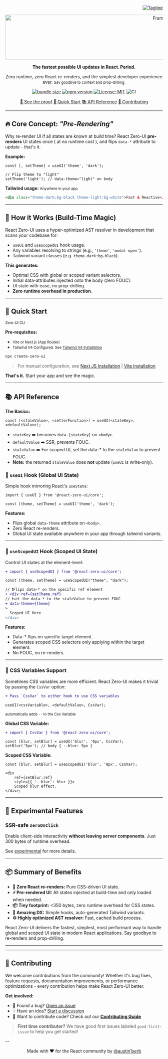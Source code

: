 <a align="end" href="https://zero-ui.dev">
	
![Tagline](https://img.shields.io/badge/The_ZERO_re--render_UI_state_library-%235500AD?style=flat&label=)

</a>

<p align="center" style="display:flex; align-items:center;">
 <img width="1000" height="144" alt="Frame 342" src="https://raw.githubusercontent.com/react-zero-ui/core/upgrade/resolver/docs/assets/zero-ui-logo.png" />
</p>

<div align="center">
 <strong>The fastest possible UI updates in React. Period.</strong>

Zero runtime, zero React re-renders, and the simplest developer experience ever. <small>Say goodbye to context and prop-drilling.</small>

<a href="https://bundlephobia.com/package/@react-zero-ui/core@0.2.6" target="_blank" rel="noopener noreferrer"><img src="https://badgen.net/bundlephobia/minzip/@react-zero-ui/core@0.2.6" alt="bundle size" /></a> <a href="https://www.npmjs.com/package/@austinserb/react-zero-ui" target="_blank" rel="noopener noreferrer"><img src="https://img.shields.io/npm/v/@react-zero-ui/core" alt="npm version" /></a> <a href="https://opensource.org/licenses/MIT" target="_blank" rel="noopener noreferrer"><img src="https://img.shields.io/badge/License-MIT-yellow.svg" alt="License: MIT" /></a> ![CI](https://github.com/react-zero-ui/core/actions/workflows/ci.yml/badge.svg?branch=main)

[📖 See the proof](/docs/demo.md) [🚀 Quick Start](#-quick-start) [📚 API Reference](#-api-reference) [🤝 Contributing](#-contributing)

</div>

---

## 🔥 Core Concept: _"Pre-Rendering"_

Why re-render UI if all states are known at build time? React Zero-UI **pre-renders** UI states once ( at no runtime cost ), and flips `data-*` attribute to update - that's it.

**Example:**

```tsx
const [, setTheme] = useUI('theme', 'dark');

// Flip theme to "light"
setTheme('light'); // data-theme="light" on body
```

**Tailwind usage:** <small>Anywhere in your app</small>

```html
<div class="theme-dark:bg-black theme-light:bg-white">Fast & Reactive</div>
```

---

## 🚀 How it Works (Build-Time Magic)

React Zero-UI uses a hyper-optimized AST resolver in development that scans your codebase for:

- `useUI` and `useScopedUI` hook usage.
- Any variables resolving to strings (e.g., `'theme'`, `'modal-open'`).
- Tailwind variant classes (e.g. `theme-dark:bg-black`).

**This generates:**

- Optimal CSS with global or scoped variant selectors.
- Initial data-attributes injected onto the body (zero FOUC).
- UI state with ease, no prop-drilling.
- **Zero runtime overhead in production**.

---

## 🚀 Quick Start

<small>Zero-UI CLI</small>

**Pre-requisites:** 
* <small>Vite or Next.js (App Router)</small>
* <small>Tailwind V4 Configured. See [Tailwind V4 Installation](https://tailwindcss.com/docs/installation/using-vite)</small>

```bash
npx create-zero-ui
```

> For manual configuration, see [Next JS Installation](/docs/installation-next.md) | [Vite Installation](/docs/installation-vite.md)

**That's it.** Start your app and see the magic.

---

## 📚 API Reference

**The Basics:**

```tsx
const [<staleValue>, <setterFunction>] = useUI(<stateKey>, <defaultValue>);
```

- `stateKey` ➡️ becomes `data-{stateKey}` on `<body>`.
- `defaultValue` ➡️ SSR, prevents FOUC.
- `staleValue` ➡️ For scoped UI, set the data-\* to the `staleValue` to prevent FOUC.
- **Note:** the returned `staleValue` does **not** update (`useUI` is write‑only).

### 🔨 `useUI` Hook (Global UI State)

Simple hook mirroring React's `useState`:

```tsx
import { useUI } from '@react-zero-ui/core';

const [theme, setTheme] = useUI('theme', 'dark');
```

**Features:**

- Flips global `data-theme` attribute on `<body>`.
- Zero React re-renders.
- Global UI state available anywhere in your app through tailwind variants.

---

### 🎯 `useScopedUI` Hook (Scoped UI State)

Control UI states at the element-level:

```diff
+ import { useScopedUI } from '@react-zero-ui/core';

const [theme, setTheme] = useScopedUI("theme", "dark");

// ❗️Flips data-* on the specific ref element
+ <div ref={setTheme.ref}
// ❗️set the data-* to the staleValue to prevent FOUC
+ data-theme={theme}
>
  Scoped UI Here
</div>
```

**Features:**

- Data-\* flips on specific target element.
- Generates scoped CSS selectors only applying within the target element.
- No FOUC, no re-renders.

---

### 🌈 CSS Variables Support

Sometimes CSS variables are more efficient. React Zero-UI makes it trivial by passing the `CssVar` option:

```diff
+ Pass `CssVar` to either hook to use CSS variables

useUI(<cssVariable>, <defaultValue>, CssVar); 

```
<small>automatically adds `--` to the Css Variable</small>

**Global CSS Variable:**

```diff
+ import { CssVar } from '@react-zero-ui/core';
```

```tsx
const [blur, setBlur] = useUI('blur', '0px', CssVar);
setBlur('5px'); // body { --blur: 5px }
```

**Scoped CSS Variable:**

```tsx
const [blur, setBlur] = useScopedUI('blur', '0px', CssVar);

<div
	ref={setBlur.ref}
	style={{ '--blur': blur }}>
	Scoped blur effect.
</div>;
```

---

## 🧪 Experimental Features

### SSR-safe `zeroOnClick`

Enable client-side interactivity **without leaving server components**.
Just 300 bytes of runtime overhead.

See [experimental](./docs/assets/experimental.md) for more details.

---

## 📦 Summary of Benefits

- **🚀 Zero React re-renders:** Pure CSS-driven UI state.
- **⚡️ Pre-rendered UI:** All states injected at build-time and only loaded when needed.
- **📦 Tiny footprint:** <350 bytes, zero runtime overhead for CSS states.
- **💫 Amazing DX:** Simple hooks, auto-generated Tailwind variants.
- **⚙️ Highly optimized AST resolver:** Fast, cached build process.

React Zero-UI delivers the fastest, simplest, most performant way to handle global and scoped UI state in modern React applications. Say goodbye to re-renders and prop-drilling.

---

---

## 🤝 Contributing

We welcome contributions from the community! Whether it's bug fixes, feature requests, documentation improvements, or performance optimizations - every contribution helps make React Zero-UI better.

**Get involved:**

- 🐛 Found a bug? [Open an issue](https://github.com/react-zero-ui/core/issues)
- 💡 Have an idea? [Start a discussion](https://github.com/react-zero-ui/core/discussions)
- 🔧 Want to contribute code? Check out our [**Contributing Guide**](/docs/CONTRIBUTING.md)

> **First time contributor?** We have good first issues labeled `good-first-issue` to help you get started!

--

<div align="center">

Made with ❤️ for the React community by [@austin1serb](https://github.com/austin1serb)

</div>

